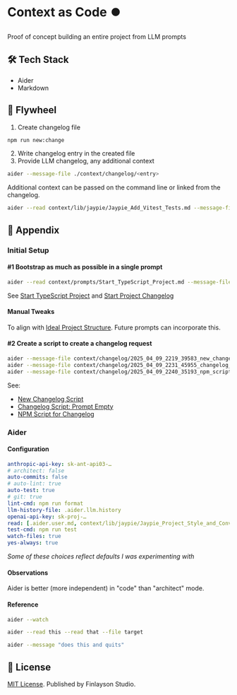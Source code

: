 # Context as Code ⏺️ 

Proof of concept building an entire project from LLM prompts

## 🛠️ Tech Stack

* Aider
* Markdown

## 🎡 Flywheel

1. Create changelog file
  ```sh
  npm run new:change
  ```
2. Write changelog entry in the created file
3. Provide LLM changelog, any additional context
  ```sh
  aider --message-file ./context/changelog/<entry>
  ```

Additional context can be passed on the command line or linked from the changelog.

```sh
aider --read context/lib/jaypie/Jaypie_Add_Vitest_Tests.md --message-file ./context/changelog/<entry>
```

## 📎 Appendix

### Initial Setup

#### #1 Bootstrap as much as possible in a single prompt

```sh
aider --read context/prompts/Start_TypeScript_Project.md --message-file context/changelog/2025_04_08_2111_43610_start_project
```

See [Start TypeScript Project](context/prompts/Start_TypeScript_Project.md) and [Start Project Changelog](context/changelog/2025_04_08_2111_43610_start_project)

#### Manual Tweaks

To align with [Ideal Project Structure](context/prompts/Ideal_Project_Structure.md).
Future prompts can incorporate this.

#### #2 Create a script to create a changelog request

```sh
aider --message-file context/changelog/2025_04_09_2219_39583_new_changelog_script.md
aider --message-file context/changelog/2025_04_09_2231_45955_changelog_script:_prompt_empty.md
aider --message-file context/changelog/2025_04_09_2240_35193_npm_script_for_changelog.md
```

See:
* [New Changelog Script](context/changelog/2025_04_09_2219_39583_new_changelog_script.md)
* [Changelog Script: Prompt Empty](context/changelog/2025_04_09_2231_45955_changelog_script:_prompt_empty.md)
* [NPM Script for Changelog](context/changelog/2025_04_09_2240_35193_npm_script_for_changelog.md)

### Aider

#### Configuration

```yml
anthropic-api-key: sk-ant-api03-…
# architect: false
auto-commits: false
# auto-lint: true
auto-test: true
# git: true
lint-cmd: npm run format
llm-history-file: .aider.llm.history
openai-api-key: sk-proj-…
read: [.aider.user.md, context/lib/jaypie/Jaypie_Project_Style_and_Conventions.md]
test-cmd: npm run test
watch-files: true
yes-always: true
```

_Some of these choices reflect defaults I was experimenting with_

#### Observations

Aider is better (more independent) in "code" than "architect" mode.

####  Reference

```sh
aider --watch

aider --read this --read that --file target

aider --message "does this and quits"
```

## 📜 License

[MIT License](./LICENSE.txt).
Published by Finlayson Studio.
